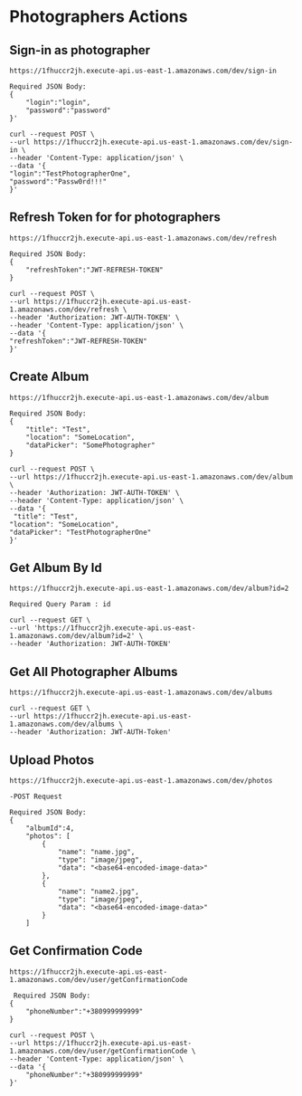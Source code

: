 # Photographers Actions

## Sign-in as photographer

    https://1fhuccr2jh.execute-api.us-east-1.amazonaws.com/dev/sign-in

    Required JSON Body:
    {
        "login":"login",
        "password":"password"
    }'

    curl --request POST \
    --url https://1fhuccr2jh.execute-api.us-east-1.amazonaws.com/dev/sign-in \
    --header 'Content-Type: application/json' \
    --data '{
    "login":"TestPhotographerOne",
    "password":"Passw0rd!!!"
    }'

## Refresh Token for for photographers

    https://1fhuccr2jh.execute-api.us-east-1.amazonaws.com/dev/refresh

    Required JSON Body:
    {
        "refreshToken":"JWT-REFRESH-TOKEN"
    }

    curl --request POST \
    --url https://1fhuccr2jh.execute-api.us-east-1.amazonaws.com/dev/refresh \
    --header 'Authorization: JWT-AUTH-TOKEN' \
    --header 'Content-Type: application/json' \
    --data '{
    "refreshToken":"JWT-REFRESH-TOKEN"
    }'

## Create Album

    https://1fhuccr2jh.execute-api.us-east-1.amazonaws.com/dev/album

    Required JSON Body:
    {
        "title": "Test",
        "location": "SomeLocation",
        "dataPicker": "SomePhotographer"
    }

    curl --request POST \
    --url https://1fhuccr2jh.execute-api.us-east-1.amazonaws.com/dev/album \
    --header 'Authorization: JWT-AUTH-TOKEN' \
    --header 'Content-Type: application/json' \
    --data '{
     "title": "Test",
    "location": "SomeLocation",
    "dataPicker": "TestPhotographerOne"
    }'

## Get Album By Id

    https://1fhuccr2jh.execute-api.us-east-1.amazonaws.com/dev/album?id=2

    Required Query Param : id

    curl --request GET \
    --url 'https://1fhuccr2jh.execute-api.us-east-1.amazonaws.com/dev/album?id=2' \
    --header 'Authorization: JWT-AUTH-TOKEN'

## Get All Photographer Albums

    https://1fhuccr2jh.execute-api.us-east-1.amazonaws.com/dev/albums

    curl --request GET \
    --url https://1fhuccr2jh.execute-api.us-east-1.amazonaws.com/dev/albums \
    --header 'Authorization: JWT-AUTH-Token'

## Upload Photos

    https://1fhuccr2jh.execute-api.us-east-1.amazonaws.com/dev/photos

    -POST Request

    Required JSON Body:
    {
        "albumId":4,
        "photos": [
            {
                "name": "name.jpg",
                "type": "image/jpeg",
                "data": "<base64-encoded-image-data>"
            },
            {
                "name": "name2.jpg",
                "type": "image/jpeg",
                "data": "<base64-encoded-image-data>"
            }
        ]

## Get Confirmation Code

    https://1fhuccr2jh.execute-api.us-east-1.amazonaws.com/dev/user/getConfirmationCode

     Required JSON Body:
    {
        "phoneNumber":"+380999999999"
    }

    curl --request POST \
    --url https://1fhuccr2jh.execute-api.us-east-1.amazonaws.com/dev/user/getConfirmationCode \
    --header 'Content-Type: application/json' \
    --data '{
        "phoneNumber":"+380999999999"
    }'
